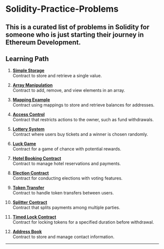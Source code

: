 # Solidity-Practice-Problems
This is a curated list of problems in Solidity for someone who is just starting their journey in Ethereum Development.
 ---
## Learning Path  

1. [**Simple Storage**](./contracts/SimpleStorage.sol)  
   Contract to store and retrieve a single value.

2. [**Array Manipulation**](./contracts/ArrayManipulation.sol)  
   Contract to add, remove, and view elements in an array.

3. [**Mapping Example**](./contracts/Mapping.sol)  
   Contract using mappings to store and retrieve balances for addresses.

4. [**Access Control**](./contracts/AccessControl.sol)  
   Contract that restricts actions to the owner, such as fund withdrawals.

5. [**Lottery System**](./contracts/Lottery.sol)  
   Contract where users buy tickets and a winner is chosen randomly.

6. [**Luck Game**](./contracts/Luck_Game.sol)  
   Contract for a game of chance with potential rewards.

7. [**Hotel Booking Contract**](./contracts/Hotel.sol)  
   Contract to manage hotel reservations and payments.

8. [**Election Contract**](./contracts/Election.sol)  
   Contract for conducting elections with voting features.

9. [**Token Transfer**](./contracts/TokenTransfer.sol)  
   Contract to handle token transfers between users.

10. [**Splitter Contract**](./contracts/Splitter.sol)  
    Contract that splits payments among multiple parties.

11. [**Timed Lock Contract**](./contracts/TimedLock.sol)  
    Contract for locking tokens for a specified duration before withdrawal.

12. [**Address Book**](./contracts/AddressBook.sol)  
    Contract to store and manage contact information.

---
